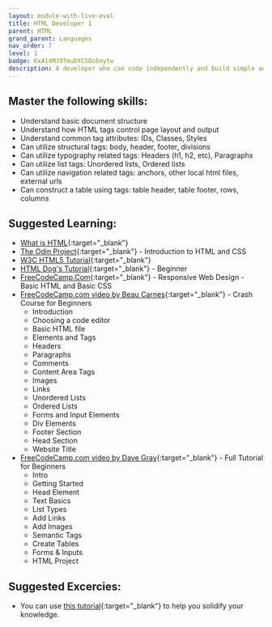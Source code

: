 ```yaml
---
layout: module-with-live-eval
title: HTML Developer 1
parent: HTML
grand_parent: Languages
nav_order: 7
level: 1
badge: KxA14MJ9TmuDYCSOc6nytw
description: A developer who can code independently and build simple and well-structured websites.
---
```

## Master the following skills:

- Understand basic document structure
- Understand how HTML tags control page layout and output
- Understand common tag attributes: IDs, Classes, Styles
- Can utilize structural tags: body, header, footer, divisions
- Can utilize typography related tags: Headers (h1, h2, etc), Paragraphs
- Can utilize list tags: Unordered lists, Ordered lists
- Can utilize navigation related tags: anchors, other local html files, external urls
- Can construct a table using tags: table header, table footer, rows, columns

## Suggested Learning:

- [What is HTML](https://www.colorcode.io/course/html-basics){:target="\_blank"}
- [The Odin Project](https://www.theodinproject.com/paths/foundations/courses/foundations/lessons/introduction-to-html-and-css){:target="\_blank"} - Introduction to HTML and CSS
- [W3C HTML5 Tutorial](http://www.w3schools.com/html/){:target="\_blank"}
- [HTML Dog's Tutorial](https://www.htmldog.com/guides/html/beginner/){:target="\_blank"} - Beginner
- [FreeCodeCamp.Com](https://www.freecodecamp.org/learn/responsive-web-design/basic-html-and-html5/){:target="\_blank"} - Responsive Web Design - Basic HTML and Basic CSS
- [FreeCodeCamp.com video by Beau Carnes](https://youtu.be/916GWv2Qs08){:target="\_blank"} - Crash Course for Beginners
  - Introduction
  - Choosing a code editor
  - Basic HTML file
  - Elements and Tags
  - Headers
  - Paragraphs
  - Comments
  - Content Area Tags
  - Images
  - Links
  - Unordered Lists
  - Ordered Lists
  - Forms and Input Elements
  - Div Elements
  - Footer Section
  - Head Section
  - Website Title
- [FreeCodeCamp.com video by Dave Gray](https://youtu.be/kUMe1FH4CHE){:target="\_blank"} - Full Tutorial for Beginners
  - Intro
  - Getting Started
  - Head Element
  - Text Basics
  - List Types
  - Add Links
  - Add Images
  - Semantic Tags
  - Create Tables
  - Forms & Inputs
  - HTML Project

## Suggested Excercies:

- You can use [this tutorial](https://youtu.be/PlxWf493en4){:target="\_blank"} to help you solidify your knowledge.